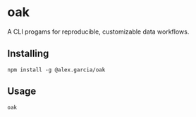 # oak

A CLI progams for reproducible, customizable data workflows.

## Installing

```
npm install -g @alex.garcia/oak
```

## Usage

```
oak
```
